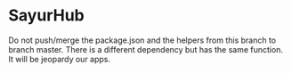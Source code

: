 # SayurHub

Do not push/merge the package.json and the helpers from this branch to branch master. There is a different dependency but has the same function. It will be jeopardy our apps.